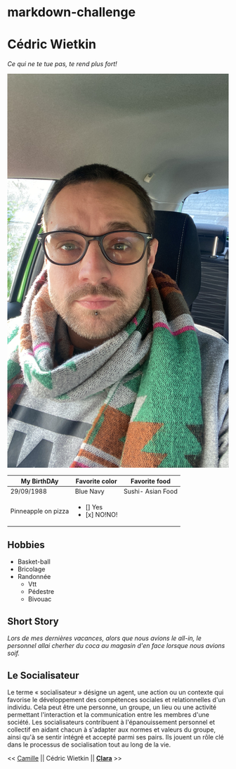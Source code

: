 # markdown-challenge
# Cédric Wietkin

*Ce qui ne te tue pas, te rend plus fort!*

<img src="tof.JPG">

| My BirthDAy | Favorite color  | Favorite food    |
|-------------|-----------------|------------------|
|29/09/1988   | Blue Navy       |Sushi- Asian Food |
|Pinneapple on pizza | <ul><li> [] Yes</li><li> [x] NO!NO!</li></ul> |

## Hobbies
<ul>
<li>Basket-ball</li>
<li>Bricolage</li>
<li>Randonnée<ul><li>Vtt</li><li>Pédestre</li><li>Bivouac</li></ul></li>
</ul>

## Short Story

*Lors de mes dernières vacances, alors que nous avions le all-in, le personnel allai cherher du coca au magasin d'en face lorsque nous avions soif.*
## Le Socialisateur

Le terme « socialisateur » désigne un agent, une action ou un contexte qui favorise le développement des compétences sociales et relationnelles d'un individu. Cela peut être une personne, un groupe, un lieu ou une activité permettant l'interaction et la communication entre les membres d'une société.
Les socialisateurs contribuent à l'épanouissement personnel et collectif en aidant chacun à s'adapter aux normes et valeurs du groupe, ainsi qu'à se sentir intégré et accepté parmi ses pairs. Ils jouent un rôle clé dans le processus de socialisation tout au long de la vie.






<< [Camille](https://github.com/CMarchandon) || Cédric Wietkin || [**Clara**](https://github.com/clamaha) >>


